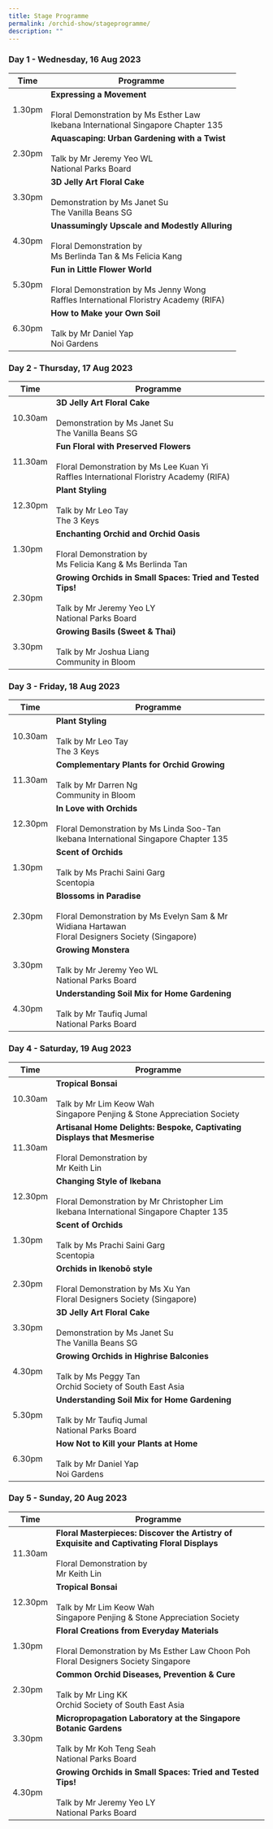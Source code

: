 ```yaml
---
title: Stage Programme
permalink: /orchid-show/stageprogramme/
description: ""
---
```

### Day 1 - Wednesday, 16 Aug 2023


| Time | Programme | 
| -------- | -------- | 
| 1.30pm     | **Expressing a Movement**<br><br>Floral Demonstration by Ms Esther Law<br>Ikebana International Singapore Chapter 135 | 
| 2.30pm     | **Aquascaping: Urban Gardening with a Twist**<br><br>Talk by Mr Jeremy Yeo WL<br>National Parks Board | 
| 3.30pm     | **3D Jelly Art Floral Cake**<br><br>Demonstration by Ms Janet Su<br>The Vanilla Beans SG | 
| 4.30pm     | **Unassumingly Upscale and Modestly Alluring**<br><br>Floral Demonstration by <br> Ms Berlinda Tan &amp; Ms Felicia Kang | 
| 5.30pm     | **Fun in Little Flower World**<br><br>Floral Demonstration by Ms Jenny Wong <br>Raffles International Floristry Academy (RIFA) | 
| 6.30pm     | **How to Make your Own Soil**<br><br>Talk by Mr Daniel Yap<br>Noi Gardens | 

### Day 2 - Thursday, 17 Aug 2023

| Time | Programme | 
| -------- | -------- | 
| 10.30am     | **3D Jelly Art Floral Cake**<br><br>Demonstration by Ms Janet Su<br>The Vanilla Beans SG | 
| 11.30am     | **Fun Floral with Preserved Flowers**<br><br>Floral Demonstration by Ms Lee Kuan Yi <br>Raffles International Floristry Academy (RIFA) | 
| 12.30pm     | **Plant Styling**<br><br>Talk by Mr Leo Tay<br> The 3 Keys | 
| 1.30pm     | **Enchanting Orchid and Orchid Oasis**<br><br>Floral Demonstration by <br>Ms Felicia Kang &amp; Ms Berlinda Tan | 
| 2.30pm     | **Growing Orchids in Small Spaces: Tried and Tested Tips!**<br><br>Talk by Mr Jeremy Yeo LY<br>National Parks Board | 
| 3.30pm     | **Growing Basils (Sweet &amp; Thai)**<br><br>Talk by Mr Joshua Liang<br>Community in Bloom | 

### Day 3 - Friday, 18 Aug 2023

| Time | Programme | 
| -------- | -------- | 
| 10.30am     | **Plant Styling**<br><br>Talk by Mr Leo Tay<br> The 3 Keys | 
| 11.30am     | **Complementary Plants for Orchid Growing**<br><br>Talk by Mr Darren Ng<br>Community in Bloom | 
| 12.30pm     | **In Love with Orchids**<br><br> Floral Demonstration by Ms Linda Soo-Tan<br>Ikebana International Singapore Chapter 135 | 
| 1.30pm     | **Scent of Orchids**<br><br>Talk by Ms Prachi Saini Garg<br>Scentopia | 
| 2.30pm     | **Blossoms in Paradise**<br><br>Floral Demonstration by  Ms Evelyn Sam &amp; Mr Widiana Hartawan<br>Floral Designers Society (Singapore) | 
| 3.30pm     | **Growing Monstera**<br><br>Talk by Mr Jeremy Yeo WL<br>National Parks Board | 
| 4.30pm     | **Understanding Soil Mix for Home Gardening**<br><br>Talk by Mr Taufiq Jumal<br>National Parks Board | 

### Day 4 - Saturday, 19 Aug 2023

| Time | Programme | 
| -------- | -------- | 
| 10.30am     | **Tropical Bonsai**<br><br>Talk by Mr Lim Keow Wah<br>Singapore Penjing &amp; Stone Appreciation Society  | 
| 11.30am     | **Artisanal Home Delights: Bespoke, Captivating Displays that Mesmerise**<br><br>Floral Demonstration by <br>Mr Keith Lin | 
| 12.30pm     | **Changing Style of Ikebana**<br><br> Floral Demonstration by Mr Christopher Lim<br>Ikebana International Singapore Chapter 135 | 
| 1.30pm     | **Scent of Orchids**<br><br>Talk by Ms Prachi Saini Garg<br>Scentopia | 
| 2.30pm     | **Orchids in Ikenobō style**<br><br>Floral Demonstration by Ms Xu Yan<br>Floral Designers Society (Singapore) | 
| 3.30pm     | **3D Jelly Art Floral Cake**<br><br>Demonstration by Ms Janet Su<br>The Vanilla Beans SG | 
| 4.30pm     | **Growing Orchids in Highrise Balconies**<br><br>Talk by Ms Peggy Tan<br>Orchid Society of South East Asia | 
| 5.30pm     | **Understanding Soil Mix for Home Gardening**<br><br>Talk by Mr Taufiq Jumal<br>National Parks Board |
| 6.30pm     | **How Not to Kill your Plants at Home**<br><br>Talk by Mr Daniel Yap<br>Noi Gardens | 

### Day 5 - Sunday, 20 Aug 2023

| Time | Programme | 
| -------- | -------- | 
| 11.30am     | **Floral Masterpieces: Discover the Artistry of Exquisite and Captivating Floral Displays**<br><br>Floral Demonstration by <br>Mr Keith Lin | 
| 12.30pm     | **Tropical Bonsai**<br><br>Talk by Mr Lim Keow Wah<br>Singapore Penjing &amp; Stone Appreciation Society  | 
| 1.30pm     | **Floral Creations from Everyday Materials**<br><br>Floral Demonstration by Ms Esther Law Choon Poh<br>Floral Designers Society Singapore | 
| 2.30pm     | **Common Orchid Diseases, Prevention &amp; Cure**<br><br>Talk by Mr Ling KK<br>Orchid Society of South East Asia | 
| 3.30pm     | **Micropropagation Laboratory at the Singapore Botanic Gardens**<br><br>Talk by Mr Koh Teng Seah<br>National Parks Board |
4.30pm     | **Growing Orchids in Small Spaces: Tried and Tested Tips!**<br><br>Talk by Mr Jeremy Yeo LY<br>National Parks Board |